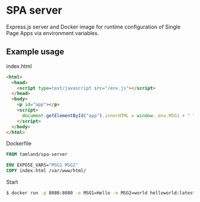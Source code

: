 # SPA server

Express.js server and Docker image for runtime configuration of Single Page Apps via environment variables.


## Example usage

index.html

```html
<html>
  <head>
    <script type=text/javascript src="/env.js"></script>
  </head>
  <body>
    <p id="app"></p>
    <script>
      document.getElementById("app").innerHTML = window._env.MSG1 + " " + window._env.MSG2;
    </script>
  </body>
</html>
```

Dockerfile

```dockerfile
FROM tamland/spa-server

ENV EXPOSE_VARS="MSG1 MSG2"
COPY index.html /var/www/html/
```

Start
```bash
$ docker run -p 8080:8080 -e MSG1=Hello -e MSG2=world helloworld:latest
```
